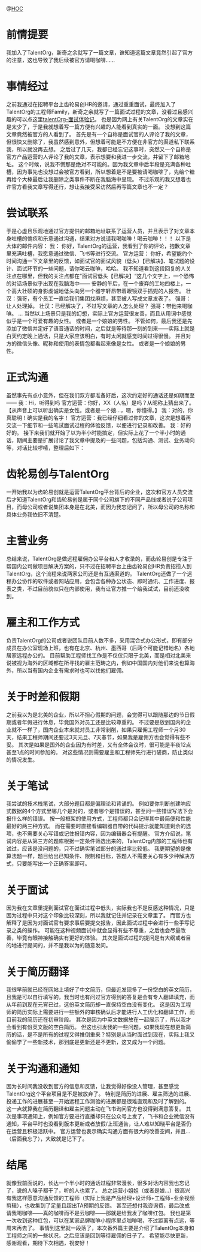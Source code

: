 @[HOC](关于我发表了TalentOrg的面试文章而被官方的人找上门)

# 前情提要

我加入了TalentOrg，新奇之余就写了一篇文章，谁知道这篇文章竟然引起了官方的注意，这也导致了我后续被官方请喝咖啡......

# 事情经过

之前我通过在招聘平台上齿轮易创HR的邀请，通过重重面试，最终加入了TalentOrg的工程师Family，新奇之余就写了一篇面试过程的文章，没看过且感兴趣的可以点这里[talentOrg-面试体验记](https://blog.csdn.net/u013102711/article/details/128322136)。
也是因为网上有关TalentOrg的文章实在是太少了，于是我就想着写一篇方便有兴趣的人能看到真实的一面。
没想到这篇文章竟然被官方的人看到了。
首先是有一个自称是面试官的人评论了我的文章，但很快又删除了，我虽然感到意外，但想着可能是不方便在非官方的渠道私下联系我，所以就没再去想。
之后过了几天，我都已经忘记这事时，突然又一个自称是官方产品运营的人评论了我的文章，表示想要和我进一步交流，并留下了邮箱地址。
这个时候，说我不慌那是绝对不可能的。因为我文章中后半段是充满各种吐槽，因为事先也没想过会被官方看到，所以想着是不是要被请喝咖啡了，先给个糖再给个大棒最后让我删除之类事件不断在我脑海中呈现。
不过乐观的我又想着也许官方看我文章写得还行，想让我接受采访然后再写篇文章也不一定？

# 尝试联系

于是心虚且乐观地通过官方提供的邮箱地址联系了运营人员，并且表示了对文章本身吐槽的愧疚和乐意通过沟通，结果对方说请我喝咖啡！喝云咖啡！！！
以下是大体的邮件内容：
我：
你好，TalentOrg的运营，我看到了你的评论，抱歉文章里充满吐槽，我愿意通过微信、飞书等进行交流。
官方运营：
你好，希望能约个时间沟通一下文章里的反馈，如面试官的面试风貌（低头）【已解决】、笔试题的设计、面试环节的一些问题，请你喝云咖啡，哈哈。
我不知道看到这段回复的人关注点在哪里，但我的关注点都在”面试官低头【已解决】“这几个文字上，一个恐怖的对话场景似乎出现在我脑海中——
安静的午后，在一个废弃的工地四楼上，一个高大壮硕的身影虔诚地低头向另一个器宇轩昂带着眼镜双手插兜的人报告。
壮汉：强哥，有个员工一直给我们集团找麻烦，甚至被人写成文章发表了。
强哥：让人处理掉。
壮汉：已经解决了，不过写文章的人怎么处理？
强哥：带他来喝咖啡。
...
当然以上场景只是我的幻想，实际上官方运营很友善，而且从用词中感觉似乎是一个可爱有趣的女性。
或者是一个娘娘的男性。
不管如何，最后我还是先添加了微信并定好了语音通话的时间，之后就是等待那一刻的到来——实际上就是白天约定晚上通话，只是大家应该明白，有时太闲就感觉时间过得很慢。
并且对方的微信头像、昵称和使用的表情包都看起来像是女性。
或者是一个娘娘的男性。

# 正式沟通

虽然事先有点小意外，但在我们双方都准备好后，这次约定好的通话还是如期而至——
我：Hi，听得到吗
官方运营：你好，XX（人名）是吗？从昵称上猜出来了。
【从声音上可以听出确实是女性。或者是一个娘...，嗯，你懂得。】
我：对的，你真聪明！确实是我的名字！
官方运营：我已经仔细看过你的文章，这次是想着再交流一下细节和一些笔试面试过程的体验反馈，以便进行记录和改善。
我：好的好的。
接下来我们就开始了以为半小时能搞定，但实际上花了一个半小时的通话，期间主要是扩展讨论了我文章中提及的一些问题，包括沟通、测试、业务动向等，对话比较啰嗦，整理后如下：

# 齿轮易创与TalentOrg

一开始我以为齿轮易创就是运营TalentOrg平台背后的企业，这次和官方人员交流后才知道TalentOrg和齿轮易创是属于同个公司旗下的不同产品线或者说子公司项目，而母公司或者说集团本身是在北美，而因为我忘记问了，所以母公司的名称和具体业务我依旧不清楚。

# 主营业务

总结来说，TalentOrg是做远程雇佣办公平台和人才收录的，而齿轮易创是专注于帮国内公司做项目解决方案的，只不过在招聘平台上由齿轮易创HR负责招揽人到TalentOrg，这个流程来说两家公司还是有互通渠道的。
TalentOrg还做了一个远程办公协作的软件或者网站应用，会包含各种办公状态、即时通讯、工作进度、报表之类，不过目前貌似只在内部使用，我有让官方推一个给我试试，目前还没收到。

# 雇主和工作方式

负责TalentOrg的公司或者说团队目前人数不多，采用混合式办公形式，即有部分成员在办公室现场上班，也有在北京、杭州、墨西哥（后两个可能记错地名）各地居家远程办公的。
目前帮助工程师找工作是不仅仅只限于北美，而是相对北美来说被视为海外的区域都在所寻找的雇主范畴之内，例如中国国内对他们来说也算海外，所以当有国内企业有需求时也可以找他们雇佣。

# 关于时差和假期

之前我以为是北美的企业，所以不担心假期的问题，会觉得可以跟随那边的节日假期或者年假进行休息，毕竟国外对员工还是比较尊重的。
不过要是放到国内的企业就不一样了，国内企业本来就对员工非常剥削，如果只雇佣工程师一个月30天，结果工程师期间还要过3天元旦、7天春节，如果我是雇佣方也会觉得有些不妥。
其次是如果是国外的企业因为有时差，又有全体会议时，很可能是半夜12点甚至1点的时间参加的。
对这些情况则需要雇主和工程师先行进行磋商，防止类似的情况发生。

# 关于笔试

我尝试的技术栈笔试，大部分题目都是偏理论和背诵的。
例如要你判断创建响应式数据的4个方式里哪几个是对的，或者哪个是错误的，甚至问一些错误写法下会报什么样的错误。
按一般框架的使用方式，工程师都只会记得其中最简便和性能最好的两三种方式。
而在需要时直接看编辑器自带的代码提示就能知道剩余的选项，也不需要关心写错或记住报错内容，因为编辑器会有提醒。
官方介绍说，笔试内容是从第三方的题库根据一定条件筛选出来的，TalentOrg内部的工程师也有试过，应该是没问题的，只不过确实笔试部分的通过率比较低。
我更期望的是像算法题一样，题目给出已知条件、限制和目标，答题人不需要关心有多少种解决方式，只要能写出一个正确答案即可。

# 关于面试

因为我在文章里提到面试官在面试过程中低头，实际我也不是反感这种情况，只是因为过程中只对这个印象比较深刻，所以我就记住并记录在文章里了。
而官方也解释了是因为对面试官有要求事后要提交报告，因此面试过程中会进行一些手写记录之类的操作。
可能在这种视频面试中就会显得有些不尊重，之后也会尽量改善，毕竟有眼神接触确实有更好的体验。
其次是面试过程的提问是有大纲或者目的地进行提问的，并不是我以为的随意发问。

# 关于简历翻译

我很早前就已经在网站上填好了中文简历，但最近发现多了一份空白的英文简历，且我是可以自行填写的，我当时也有问过官方得到的答复是会有专人翻译填充，而从年前到现在元宵已过，这份英文简历却一直保持空白没有变化。
这是因为工程师的简历实际上需要进行一些额外的审核确认后才能进行人工优化和翻译工作，而目前我的简历还在初审阶段。
其次是因为中英文数据放在一起展示了，所以我才会看到有份英文版的空白简历。
但这也引发我的一些问题，如果我现在想更新简历的话，是不是所有的过程又得推倒重来？特别是从当时面试到现在，实际上我又偷偷学了一些新技术，那到底是更新还是不更新，这又成为一个问题。

# 关于沟通和通知

因为长时间我没收到官方的信息和反馈，让我觉得好像没人管理，甚至感觉TalentOrg这个平台项目是不是被放弃了。
特别是简历的进展、雇主筛选的进展、投递工作的进展甚至一开始远程工作测验的进展都是很难直观和及时了解到的。
这一点就算我在简历翻译和雇主问题主动在飞书询问官方也没得到满意答复。
其次是事项通知上，例如官方要进行直播却只在公众号上发了，飞书和企业微信没有通知，平台平时也没看到版本更新或者放假/上班通告，让人难以知晓平台是否仍在运营且积极活跃中。
官方运营也表示确实沟通方面有很大的改善空间，并且...（后面我忘了），大致就是记下了。

# 结尾

就像我前面说的，长达一个半小时的通话过程非常漫长，很多对话内容我也忘记了，说的人嗓子都干了，听的人也累了。
总之运营小姐姐（或者是娘...）很高兴有我这样愿意沟通反馈的工程师（实际上我是产品经理+设计师+工程师+业余视频剪辑），也收集到了足量且超出TA预期的反馈。
甚至还想付我咨询费，最后改成请我喝咖啡——真的咖啡而不是云咖啡——那就是给我发了咖啡红包。
我也是第一次收到这种红包，可以在某家品牌咖啡小程序里点咖啡喝，不过距离有点远，等周末再去了。
事情到这里就一段落了，本次番外篇主要是介绍了TalentOrg本身和工程师之间的一些状况，之后应该是回到等待雇佣的日子了。
希望能尽快更新，感谢观看，期待下次相遇，祝安好！
